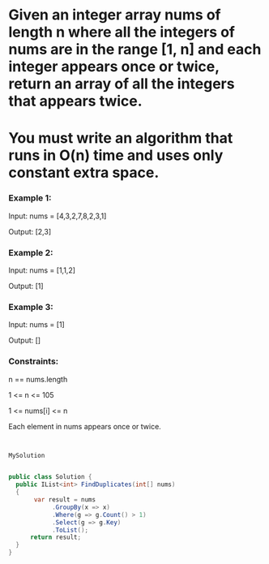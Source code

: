 # Given an integer array nums of length n where all the integers of nums are in the range [1, n] and each integer appears once or twice, return an array of all the integers that appears twice.

# You must write an algorithm that runs in O(n) time and uses only constant extra space.

 

### Example 1:

Input: nums = [4,3,2,7,8,2,3,1]

Output: [2,3]

### Example 2:

Input: nums = [1,1,2]

Output: [1]

### Example 3:

Input: nums = [1]

Output: []
 

### Constraints:

n == nums.length

1 <= n <= 105

1 <= nums[i] <= n

Each element in nums appears once or twice.


```csharp


MySolution


public class Solution {
  public IList<int> FindDuplicates(int[] nums)
  {
       var result = nums
            .GroupBy(x => x)
            .Where(g => g.Count() > 1)
            .Select(g => g.Key)
            .ToList();
      return result;
  }
}
